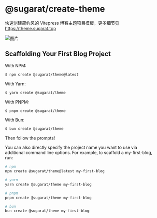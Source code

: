 # @sugarat/create-theme
快速创建简约风的 Vitepress 博客主题项目模板，更多细节见 https://theme.sugarat.top

![图片](https://img.cdn.sugarat.top/mdImg/MTY3MzE3MDUxOTMwMw==673170519303)

## Scaffolding Your First Blog Project

With NPM:

```bash
$ npm create @sugarat/theme@latest
```

With Yarn:

```bash
$ yarn create @sugarat/theme
```

With PNPM:

```bash
$ pnpm create @sugarat/theme
```

With Bun:

```bash
$ bun create @sugarat/theme
```

Then follow the prompts!

You can also directly specify the project name you want to use via additional command line options. For example, to scaffold a my-first-blog, run:

```bash
# npm
npm create @sugarat/theme@latest my-first-blog

# yarn
yarn create @sugarat/theme my-first-blog

# pnpm
pnpm create @sugarat/theme my-first-blog

# bun
bun create @sugarat/theme my-first-blog
```